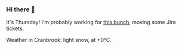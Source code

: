 ### Hi there :wave:

It's Thursday! I'm probably working for [this bunch](https://github.com/kohofinancial), moving some Jira tickets.

Weather in Cranbrook: light snow, at +0°C.
